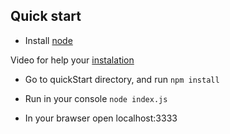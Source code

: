 ## Quick start

- Install [node](https://nodejs.org/en/)

Video for help your [instalation](https://docs.npmjs.com/getting-started/installing-node)

- Go to quickStart directory, and run `npm install`

- Run in your console `node index.js`

- In your brawser open localhost:3333